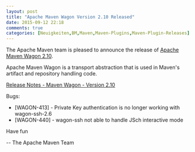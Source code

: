 ```yaml
---
layout: post
title: "Apache Maven Wagon Version 2.10 Released"
date: 2015-09-12 22:18
comments: true
categories: [Neuigkeiten,BM,Maven,Maven-Plugins,Maven-Plugin-Releases]
---
```

The Apache Maven team is pleased to announce the release of 
[Apache Maven Wagon 2.10](http://maven.apache.org/wagon/).

Apache Maven Wagon is a transport abstraction that is used in Maven's
artifact and repository handling code.

[Release Notes - Maven Wagon - Version 2.10](https://issues.apache.org/jira/secure/ReleaseNote.jspa?projectId=12318122&version=12332441)

Bugs:

 * [WAGON-413] - Private Key authentication is no longer working with wagon-ssh-2.6
 * [WAGON-440] - wagon-ssh not able to handle JSch interactive mode

Have fun

-- The Apache Maven Team
